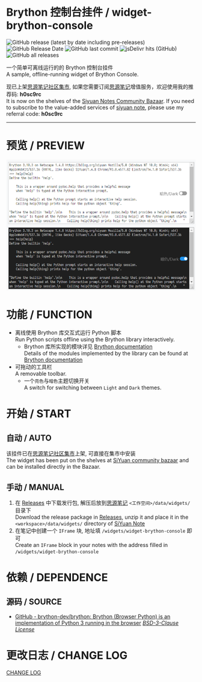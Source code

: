 # Brython 控制台挂件 / widget-brython-console

<p align="center">

![GitHub release (latest by date including pre-releases)](https://img.shields.io/github/v/release/Zuoqiu-Yingyi/widget-brython-console?include_prereleases)
![GitHub Release Date](https://img.shields.io/github/release-date/Zuoqiu-Yingyi/widget-brython-console)
![GitHub last commit](https://img.shields.io/github/last-commit/Zuoqiu-Yingyi/widget-brython-console)
![jsDelivr hits (GitHub)](https://img.shields.io/jsdelivr/gh/hy/Zuoqiu-Yingyi/widget-brython-console?label=hits)
![GitHub all releases](https://img.shields.io/github/downloads/Zuoqiu-Yingyi/widget-brython-console/total)

</p>

一个简单可离线运行的的 Brython 控制台挂件<br>
A sample, offline-running widget of Brython Console.

现已上架[思源笔记社区集市](https://github.com/siyuan-note/bazaar), 如果您需要订阅[思源笔记](https://github.com/siyuan-note/siyuan)增值服务，欢迎使用我的推荐码: **h0sc9rc**<br>
It is now on the shelves of the [Siyuan Notes Community Bazaar](https://github.com/siyuan-note/bazaar). If you need to subscribe to the value-added services of [siyuan note](https://github.com/siyuan-note/siyuan/blob/master/README_en_US.md), please use my referral code: **h0sc9rc**

---

# 预览 / PREVIEW

![preview.png](./preview.png)

# 功能 / FUNCTION

- 离线使用 Brython 库交互式运行 Python 脚本<br>
  Run Python scripts offline using the Brython library interactively.
  - Brython 库所实现的模块详见 [Brython documentation](https://brython.info/static_doc/en/intro.html)<br>
    Details of the modules implemented by the library can be found at [Brython documentation](https://brython.info/static_doc/en/intro.html)
- 可拖动的工具栏<br>
  A removable toolbar.
  - 一个`亮色`与`暗色`主题切换开关<br>
    A switch for switching between `Light` and `Dark` themes.

# 开始 / START

## 自动 / AUTO

该挂件已在[思源笔记社区集市](https://github.com/siyuan-note/bazaar)上架, 可直接在集市中安装<br>
The widget has been put on the shelves at [SiYuan community bazaar](https://github.com/siyuan-note/bazaar) and can be installed directly in the Bazaar.

## 手动 / MANUAL

1. 在 [Releases](https://github.com/Zuoqiu-Yingyi/widget-brython-console/releases) 中下载发行包, 解压后放到[思源笔记](https://github.com/siyuan-note/siyuan) `<工作空间>/data/widgets/` 目录下<br>
   Download the release package in [Releases](https://github.com/Zuoqiu-Yingyi/widget-brython-console/releases), unzip it and place it in the `<workspace>/data/widgets/` directory of [SiYuan Note](https://github.com/siyuan-note/siyuan)
2. 在笔记中创建一个 `IFrame` 块, 地址填 `/widgets/widget-brython-console` 即可<br>
   Create an `IFrame` block in your notes with the address filled in `/widgets/widget-brython-console`

# 依赖 / DEPENDENCE

## 源码 / SOURCE

- [GitHub - brython-dev/brython: Brython (Browser Python) is an implementation of Python 3 running in the browser](https://github.com/brython-dev/brython) *[BSD\-3\-Clause License](https://github.com/brython-dev/brython/blob/master/LICENCE.txt)*

# 更改日志 / CHANGE LOG

[CHANGE LOG](./CHANGELOG.md)
